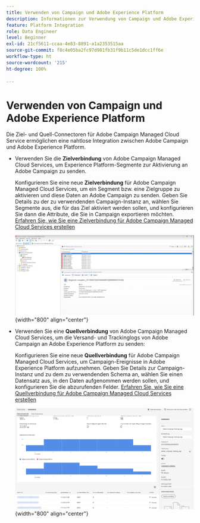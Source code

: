 ```yaml
---
title: Verwenden von Campaign und Adobe Experience Platform
description: Informationen zur Verwendung von Campaign und Adobe Experience Platform
feature: Platform Integration
role: Data Engineer
level: Beginner
exl-id: 21cf5611-ccaa-4e83-8891-a1a2353515aa
source-git-commit: f8c4e05ba2fc97d981fb31f9b11c5de1dcc1ff6e
workflow-type: ht
source-wordcount: '215'
ht-degree: 100%

---
```


# Verwenden von Campaign und Adobe Experience Platform

Die Ziel- und Quell-Connectoren für Adobe Campaign Managed Cloud Service ermöglichen eine nahtlose Integration zwischen Adobe Campaign und Adobe Experience Platform.

* Verwenden Sie die **Zielverbindung** von Adobe Campaign Managed Cloud Services, um Experience Platform-Segmente zur Aktivierung an Adobe Campaign zu senden.

  Konfigurieren Sie eine neue **Zielverbindung** für Adobe Campaign Managed Cloud Services, um ein Segment bzw. eine Zielgruppe zu aktivieren und diese Daten an Adobe Campaign zu senden. Geben Sie Details zu der zu verwendenden Campaign-Instanz an, wählen Sie Segmente aus, die für das Ziel aktiviert werden sollen, und konfigurieren Sie dann die Attribute, die Sie in Campaign exportieren möchten. [Erfahren Sie, wie Sie eine Zielverbindung für Adobe Campaign Managed Cloud Services erstellen](https://www.adobe.com/go/destinations-adobe-campaign-managed-cloud-services-en)

  ![](assets/aep-destination.png){width="800" align="center"}

* Verwenden Sie eine **Quellverbindung** von Adobe Campaign Managed Cloud Services, um die Versand- und Trackinglogs von Adobe Campaign an Adobe Experience Platform zu senden:

  Konfigurieren Sie eine neue **Quellverbindung** für Adobe Campaign Managed Cloud Services, um Campaign-Ereignisse in Adobe Experience Platform aufzunehmen. Geben Sie Details zur Campaign-Instanz und zu dem zu verwendenden Schema an, wählen Sie einen Datensatz aus, in den Daten aufgenommen werden sollen, und konfigurieren Sie die abzurufenden Felder. [Erfahren Sie, wie Sie eine Quellverbindung für Adobe Campaign Managed Cloud Services erstellen](https://www.adobe.com/go/sources-campaign-ui-en)

  ![](assets/aep-logs.png){width="800" align="center"}
